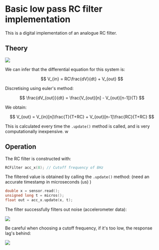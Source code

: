 # Basic low pass RC filter implementation
This is a digital implementation of an analogue RC filter.

## Theory

<img src="https://github.com/robosam2003/RCFilter/blob/main/resources/RCFilterDiagram.jpg">


We can infer that the differential equation for this system is:

$$
V_{in} = RC\frac{dV}{dt} + V_{out}
$$

Discretising using euler's method:

$$
\frac{dV_{out}}{dt} = \frac{V_{out}[n] - V_{out}[n-1]}{T}
$$

We obtain:

$$
V_{out} = V_{in}[n]\frac{T}{T+RC} + V_{out}[n-1]\frac{RC}{T+RC}
$$

This is calculated every time the `.update()` method is called, and is very computationally inexpensive.
w
## Operation

The RC filter is constructed with:
```cpp
RCFilter acc_x(8); // Cutoff frequency of 8Hz 
```

The filtered value is obtained by calling the `.update()` method: (need an accurate timestamp in microseconds (us) )
```cpp
double x = sensor.read();
unsigned long t = micros();
float out = acc_x.update(x, t);
```


The filter successfully filters out noise (accelerometer data):

<img src = "https://github.com/robosam2003/RCFilter/blob/main/resources/filtersNoise.jpg">

Be careful when choosing a cutoff frequency, if it's too low, the response lag's behind:

<img src = "https://github.com/robosam2003/RCFilter/blob/main/resources/slowResponse.jpg">
